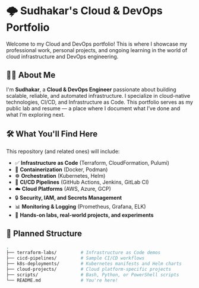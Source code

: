 # 🌩️ Sudhakar's Cloud & DevOps Portfolio

Welcome to my Cloud and DevOps portfolio! This is where I showcase my professional work, personal projects, and ongoing learning in the world of cloud infrastructure and DevOps engineering.

## 👨‍💻 About Me

I'm **Sudhakar**, a **Cloud & DevOps Engineer** passionate about building scalable, reliable, and automated infrastructure. I specialize in cloud-native technologies, CI/CD, and Infrastructure as Code. This portfolio serves as my public lab and resume — a place where I document what I’ve done and what I’m exploring next.

## 🛠️ What You'll Find Here

This repository (and related ones) will include:

- ✅ **Infrastructure as Code** (Terraform, CloudFormation, Pulumi)
- 🐳 **Containerization** (Docker, Podman)
- ☸️ **Orchestration** (Kubernetes, Helm)
- 🔄 **CI/CD Pipelines** (GitHub Actions, Jenkins, GitLab CI)
- ☁️ **Cloud Platforms** (AWS, Azure, GCP)
- 🔒 **Security, IAM, and Secrets Management**
- 📊 **Monitoring & Logging** (Prometheus, Grafana, ELK)
- 🧪 **Hands-on labs, real-world projects, and experiments**

## 📂 Planned Structure

```bash
.
├── terraform-labs/         # Infrastructure as Code demos
├── cicd-pipelines/         # Sample CI/CD workflows
├── k8s-deployments/        # Kubernetes manifests and Helm charts
├── cloud-projects/         # Cloud platform-specific projects
├── scripts/                # Bash, Python, or PowerShell scripts
└── README.md               # You're here!
